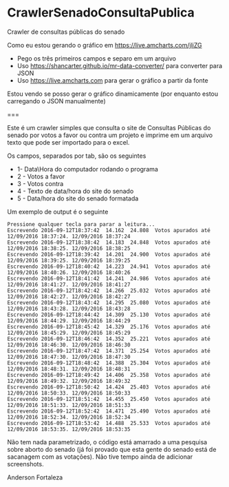 # CrawlerSenadoConsultaPublica
Crawler de consultas públicas do senado

Como eu estou gerando o gráfico em
https://live.amcharts.com/jliZG

* Pego os três primeiros campos e separo em um arquivo
* Uso https://shancarter.github.io/mr-data-converter/ para converter para JSON
* Uso https://live.amcharts.com para gerar o gráfico a partir da fonte

Estou vendo se posso gerar o gráfico dinamicamente (por enquanto estou carregando o JSON manualmente)

===

Este é um crawler simples que consulta o site de Consultas Públicas do senado por votos a favor ou contra um projeto e imprime em um arquivo texto que pode ser importado para o excel.

Os campos, separados por tab, são os seguintes
* 1- Data\Hora do computador rodando o programa
* 2 - Votos a favor
* 3 - Votos contra
* 4 - Texto de data/hora do site do senado
* 5 - Data/hora do site do senado formatada

Um exemplo de output é o seguinte
```
Pressione qualquer tecla para parar a leitura...
Escrevendo 2016-09-12T18:37:42  14.162  24.808  Votos apurados até 12/09/2016 18:37:24. 12/09/2016 18:37:24
Escrevendo 2016-09-12T18:38:42  14.183  24.848  Votos apurados até 12/09/2016 18:38:25. 12/09/2016 18:38:25
Escrevendo 2016-09-12T18:39:42  14.201  24.900  Votos apurados até 12/09/2016 18:39:25. 12/09/2016 18:39:25
Escrevendo 2016-09-12T18:40:42  14.223  24.941  Votos apurados até 12/09/2016 18:40:26. 12/09/2016 18:40:26
Escrevendo 2016-09-12T18:41:42  14.241  24.986  Votos apurados até 12/09/2016 18:41:27. 12/09/2016 18:41:27
Escrevendo 2016-09-12T18:42:42  14.266  25.032  Votos apurados até 12/09/2016 18:42:27. 12/09/2016 18:42:27
Escrevendo 2016-09-12T18:43:42  14.295  25.080  Votos apurados até 12/09/2016 18:43:28. 12/09/2016 18:43:28
Escrevendo 2016-09-12T18:44:42  14.309  25.130  Votos apurados até 12/09/2016 18:44:29. 12/09/2016 18:44:29
Escrevendo 2016-09-12T18:45:42  14.329  25.176  Votos apurados até 12/09/2016 18:45:29. 12/09/2016 18:45:29
Escrevendo 2016-09-12T18:46:42  14.352  25.221  Votos apurados até 12/09/2016 18:46:30. 12/09/2016 18:46:30
Escrevendo 2016-09-12T18:47:42  14.371  25.254  Votos apurados até 12/09/2016 18:47:30. 12/09/2016 18:47:30
Escrevendo 2016-09-12T18:48:42  14.388  25.304  Votos apurados até 12/09/2016 18:48:31. 12/09/2016 18:48:31
Escrevendo 2016-09-12T18:49:42  14.406  25.358  Votos apurados até 12/09/2016 18:49:32. 12/09/2016 18:49:32
Escrevendo 2016-09-12T18:50:42  14.424  25.403  Votos apurados até 12/09/2016 18:50:33. 12/09/2016 18:50:33
Escrevendo 2016-09-12T18:51:42  14.455  25.450  Votos apurados até 12/09/2016 18:51:33. 12/09/2016 18:51:33
Escrevendo 2016-09-12T18:52:42  14.471  25.490  Votos apurados até 12/09/2016 18:52:34. 12/09/2016 18:52:34
Escrevendo 2016-09-12T18:53:42  14.488  25.533  Votos apurados até 12/09/2016 18:53:35. 12/09/2016 18:53:35
```

Não tem nada parametrizado, o código está amarrado a uma pesquisa sobre aborto do senado (já foi provado que esta gente do senado está de sacanagem com as votações). Não tive tempo ainda de adicionar screenshots.

Anderson Fortaleza
